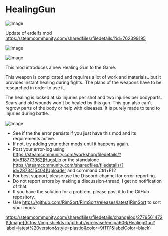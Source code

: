 # HealingGun

![Image](https://i.imgur.com/buuPQel.png)

Update of erdelfs mod
https://steamcommunity.com/sharedfiles/filedetails/?id=762399195

![Image](https://i.imgur.com/pufA0kM.png)

	
![Image](https://i.imgur.com/Z4GOv8H.png)

This mod introduces a new Healing Gun to the Game.

This weapon is complicated and requires a lot of work and materials.. but it provides instant healing during fights.
The plans of the weapons have to be researched in order to use it.

The healing is locked at six injuries per shot and two injuries per bodyparts. Scars and old wounds won't be healed by this gun.
This gun also can't regrow parts of the body or help with diseases. It is purely made to tend to injuries during battle.

![Image](https://i.imgur.com/PwoNOj4.png)



-  See if the the error persists if you just have this mod and its requirements active.
-  If not, try adding your other mods until it happens again.
-  Post your error-log using https://steamcommunity.com/workshop/filedetails/?id=818773962]HugsLib or the standalone https://steamcommunity.com/sharedfiles/filedetails/?id=2873415404]Uploader and command Ctrl+F12
-  For best support, please use the Discord-channel for error-reporting.
-  Do not report errors by making a discussion-thread, I get no notification of that.
-  If you have the solution for a problem, please post it to the GitHub repository.
-  Use https://github.com/RimSort/RimSort/releases/latest]RimSort to sort your mods



https://steamcommunity.com/sharedfiles/filedetails/changelog/2779561472]![Image](https://img.shields.io/github/v/release/emipa606/HealingGun?label=latest%20version&style=plastic&color=9f1111&labelColor=black)

